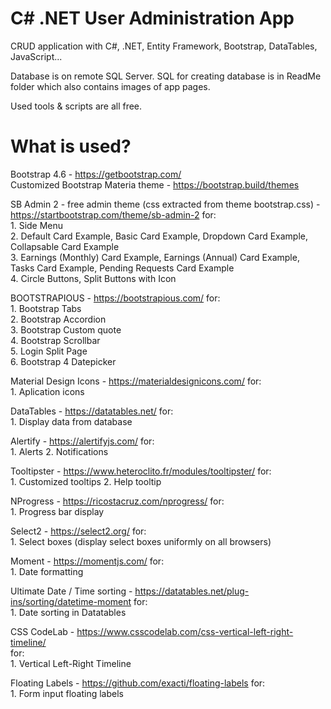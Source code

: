 # C# .NET User Administration App

CRUD application with C#, .NET, Entity Framework, Bootstrap, DataTables, JavaScript... 

Database is on remote SQL Server. SQL for creating database is in ReadMe folder which also contains images of app pages.

Used tools & scripts are all free.

# What is used?

Bootstrap 4.6 - https://getbootstrap.com/  
Customized Bootstrap Materia theme - https://bootstrap.build/themes

SB Admin 2 - free admin theme (css extracted from theme bootstrap.css) - https://startbootstrap.com/theme/sb-admin-2
	for:  
		1. Side Menu  
		2. Default Card Example, Basic Card Example, Dropdown Card Example, Collapsable Card Example  
		3. Earnings (Monthly) Card Example, Earnings (Annual) Card Example, Tasks Card Example, Pending Requests Card Example  
		4. Circle Buttons, Split Buttons with Icon  

BOOTSTRAPIOUS - https://bootstrapious.com/
		for:  
			1. Bootstrap Tabs  
			2. Bootstrap Accordion  
			3. Bootstrap Custom quote  
			4. Bootstrap Scrollbar  
			5. Login Split Page  
			6. Bootstrap 4 Datepicker  

Material Design Icons - https://materialdesignicons.com/
		for:  
			1. Aplication icons

DataTables - https://datatables.net/
		for:  
			1. Display data from database

Alertify - https://alertifyjs.com/
		for:  
			1. Alerts
			2. Notifications

Tooltipster - https://www.heteroclito.fr/modules/tooltipster/
		for:  
			1. Customized tooltips
			2. Help tooltip

NProgress - https://ricostacruz.com/nprogress/
		for:  
			1. Progress bar display

Select2 - https://select2.org/
		for:  
			1. Select boxes (display select boxes uniformly on all browsers)

Moment - https://momentjs.com/
		for:  
			1. Date formatting

Ultimate Date / Time sorting - https://datatables.net/plug-ins/sorting/datetime-moment
		for:  
			1. Date sorting in Datatables
			
CSS CodeLab - https://www.csscodelab.com/css-vertical-left-right-timeline/			
		for:  
			1. Vertical Left-Right Timeline

Floating Labels - https://github.com/exacti/floating-labels
		for:  
   			1. Form input floating labels
